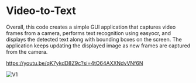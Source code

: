 # Video-to-Text
Overall, this code creates a simple GUI application that captures video frames from a camera, performs text recognition using easyocr, and displays the detected text along with bounding boxes on the screen. The application keeps updating the displayed image as new frames are captured from the camera.

https://youtu.be/qK7ykdD8Z9c?si=4tO64AXXNdvVNf6N

![V1](https://github.com/NeuronalLab/Video-to-Text-using-Tkinter-EasyOCR/assets/135448227/beec209c-799d-4fc9-9f50-f149f41789d3)
